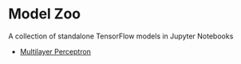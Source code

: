 # Model Zoo

A collection of standalone TensorFlow models in Jupyter Notebooks


- [Multilayer Perceptron](multilayer-perceptron.ipynb)